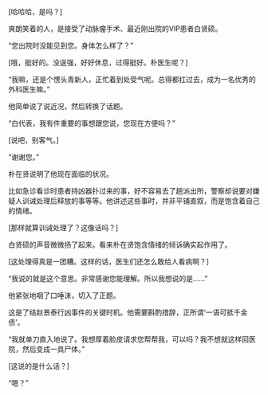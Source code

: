 [哈哈哈，是吗？]

爽朗笑着的人，是接受了动脉瘤手术、最近刚出院的VIP患者白贤硕。

“您出院时没能见到您。身体怎么样了？”

[哦，挺好的。没逞强，好好休息，过得挺好。朴医生呢？]

“我嘛，还是个愣头青新人，正忙着到处受气呢。总得都扛过去，成为一名优秀的外科医生嘛。”

他简单说了说近况，然后转换了话题。

“白代表，我有件重要的事想跟您说，您现在方便吗？”

[说吧，别客气。]

“谢谢您。”

朴在贤说明了他现在面临的状况。

比如急诊看诊时患者持凶器扑过来的事，好不容易去了趟派出所，警察却说要对嫌疑人训诫处理后释放的事等等。他讲述这些事时，并非平铺直叙，而是饱含着自己的情绪。

[那样就算训诫处理了？这像话吗？]

白贤硕的声音微微扬了起来。看来朴在贤饱含情绪的倾诉确实起作用了。

[这处理得真是一团糟。这样的话，医生们还怎么敢给人看病啊？]

“我说的就是这个意思。非常感谢您能理解。所以我想说的是……”

他紧张地咽了口唾沫，切入了正题。

这是了结赵景泰行凶事件的关键时机。他需要斟酌措辞，正所谓‘一语可抵千金债’。

“我就单刀直入地说了。我想厚着脸皮请求您帮帮我，可以吗？我不想就这样回医院，然后变成一具尸体。”

[这说的是什么话？]

“嗯？”
